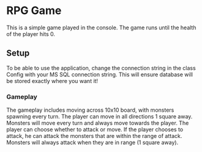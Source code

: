 # RPG Game

This is a simple game played in the console. The game runs until the health of the player hits 0.

## Setup

To be able to use the application, change the connection string in the class Config with your MS SQL connection string. This will ensure database will be stored exactly where you want it!

### Gameplay

The gameplay includes moving across 10x10 board, with monsters spawning every turn. The player can move in all directions 1 square away. Monsters will move every turn and always move towards the player.
The player can choose whether to attack or move. If the player chooses to attack, he can attack the monsters that are within the range of attack. Monsters will always attack when they are in range (1 square away).
